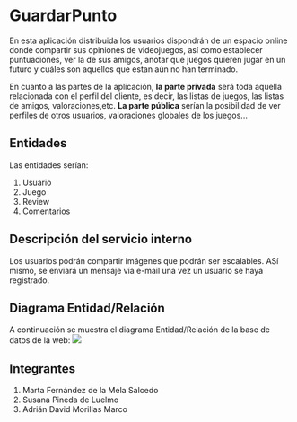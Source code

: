 # **GuardarPunto**

En esta aplicación distribuida los usuarios dispondrán de un espacio online donde compartir sus opiniones de videojuegos, así como establecer puntuaciones, ver la de sus amigos, anotar que juegos quieren jugar en un futuro y cuáles son aquellos que estan aún no han terminado.

En cuanto a las partes de la aplicación, **la parte privada** será toda aquella relacionada con el perfil del cliente, es decir, las listas de juegos, las listas de amigos, valoraciones,etc.
**La parte pública** serían la posibilidad de ver perfiles de otros usuarios, valoraciones globales de los juegos...

## **Entidades**

Las entidades serían:
1. Usuario
2. Juego
3. Review
4. Comentarios

## **Descripción del servicio interno**

Los usuarios podrán compartir imágenes que podrán ser escalables. ASí mismo, se enviará un mensaje vía e-mail una vez un usuario se haya registrado.

## **Diagrama Entidad/Relación**
A continuación se muestra el diagrama Entidad/Relación de la base de datos de la web:
![](https://github.com/mfms5/guardarpunto/blob/master/Diagrama/Entidad_Relacion.png)

## **Integrantes**

1. Marta Fernández de la Mela Salcedo
2. Susana Pineda de Luelmo
3. Adrián David Morillas Marco

